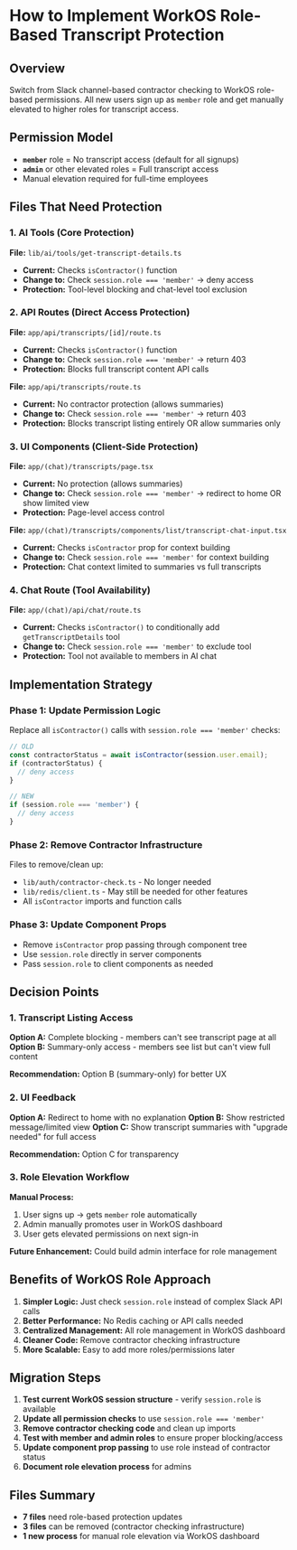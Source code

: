 # How to Implement WorkOS Role-Based Transcript Protection

## Overview
Switch from Slack channel-based contractor checking to WorkOS role-based permissions. All new users sign up as `member` role and get manually elevated to higher roles for transcript access.

## Permission Model
- **`member`** role = No transcript access (default for all signups)
- **`admin`** or other elevated roles = Full transcript access
- Manual elevation required for full-time employees

## Files That Need Protection

### 1. AI Tools (Core Protection)
**File:** `lib/ai/tools/get-transcript-details.ts`
- **Current:** Checks `isContractor()` function
- **Change to:** Check `session.role === 'member'` → deny access
- **Protection:** Tool-level blocking and chat-level tool exclusion

### 2. API Routes (Direct Access Protection)
**File:** `app/api/transcripts/[id]/route.ts`
- **Current:** Checks `isContractor()` function  
- **Change to:** Check `session.role === 'member'` → return 403
- **Protection:** Blocks full transcript content API calls

**File:** `app/api/transcripts/route.ts`
- **Current:** No contractor protection (allows summaries)
- **Change to:** Check `session.role === 'member'` → return 403
- **Protection:** Blocks transcript listing entirely OR allow summaries only

### 3. UI Components (Client-Side Protection)
**File:** `app/(chat)/transcripts/page.tsx`
- **Current:** No protection (allows summaries)
- **Change to:** Check `session.role === 'member'` → redirect to home OR show limited view
- **Protection:** Page-level access control

**File:** `app/(chat)/transcripts/components/list/transcript-chat-input.tsx`
- **Current:** Checks `isContractor` prop for context building
- **Change to:** Check `session.role === 'member'` for context building
- **Protection:** Chat context limited to summaries vs full transcripts

### 4. Chat Route (Tool Availability)
**File:** `app/(chat)/api/chat/route.ts`
- **Current:** Checks `isContractor()` to conditionally add `getTranscriptDetails` tool
- **Change to:** Check `session.role === 'member'` to exclude tool
- **Protection:** Tool not available to members in AI chat

## Implementation Strategy

### Phase 1: Update Permission Logic
Replace all `isContractor()` calls with `session.role === 'member'` checks:

```typescript
// OLD
const contractorStatus = await isContractor(session.user.email);
if (contractorStatus) {
  // deny access
}

// NEW  
if (session.role === 'member') {
  // deny access
}
```

### Phase 2: Remove Contractor Infrastructure
Files to remove/clean up:
- `lib/auth/contractor-check.ts` - No longer needed
- `lib/redis/client.ts` - May still be needed for other features
- All `isContractor` imports and function calls

### Phase 3: Update Component Props
- Remove `isContractor` prop passing through component tree
- Use `session.role` directly in server components
- Pass `session.role` to client components as needed

## Decision Points

### 1. Transcript Listing Access
**Option A:** Complete blocking - members can't see transcript page at all
**Option B:** Summary-only access - members see list but can't view full content

**Recommendation:** Option B (summary-only) for better UX

### 2. UI Feedback
**Option A:** Redirect to home with no explanation
**Option B:** Show restricted message/limited view
**Option C:** Show transcript summaries with "upgrade needed" for full access

**Recommendation:** Option C for transparency

### 3. Role Elevation Workflow
**Manual Process:**
1. User signs up → gets `member` role automatically
2. Admin manually promotes user in WorkOS dashboard
3. User gets elevated permissions on next sign-in

**Future Enhancement:** Could build admin interface for role management

## Benefits of WorkOS Role Approach

1. **Simpler Logic:** Just check `session.role` instead of complex Slack API calls
2. **Better Performance:** No Redis caching or API calls needed
3. **Centralized Management:** All role management in WorkOS dashboard
4. **Cleaner Code:** Remove contractor checking infrastructure
5. **More Scalable:** Easy to add more roles/permissions later

## Migration Steps

1. **Test current WorkOS session structure** - verify `session.role` is available
2. **Update all permission checks** to use `session.role === 'member'`
3. **Remove contractor checking code** and clean up imports
4. **Test with member and admin roles** to ensure proper blocking/access
5. **Update component prop passing** to use role instead of contractor status
6. **Document role elevation process** for admins

## Files Summary
- **7 files** need role-based protection updates
- **3 files** can be removed (contractor checking infrastructure)  
- **1 new process** for manual role elevation via WorkOS dashboard